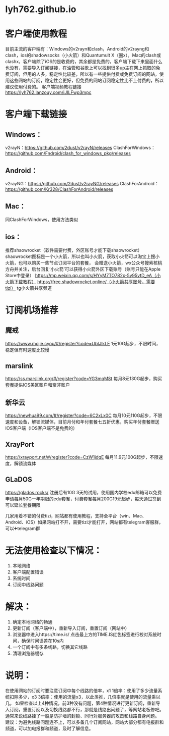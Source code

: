 # lyh762.github.io
# 客户端使用教程
目前主流的客户端有：Windows的v2rayn和clash，Android的v2rayng和clash，ios的shadowsocks（小火箭）和Quantumult X（圈x），Mac的clash或clashx，客户端除了iOS的是收费的，其余都是免费的，客户端下载下来里面什么也没有，需要导入订阅链接，在油管和谷歌上可以找到很多up主在网上抓取的免费订阅，但用的人多，稳定性比较差，所以有一些提供付费或免费订阅的网站，使用这些网站的订阅，稳定性会更好，但免费的网站订阅稳定性比不上付费的，所以建议使用付费的。
客户端视频教程链接 https://lyh762.lanzouy.com/iJILFwp3mpc  

# 客户端下载链接
## Windows：
v2rayN：https://github.com/2dust/v2rayN/releases
ClashForWindows：https://github.com/Fndroid/clash_for_windows_pkg/releases
## Android：
v2rayNG：https://github.com/2dust/v2rayNG/releases
ClashForAndroid：https://github.com/Kr328/ClashForAndroid/releases
## Mac：
同ClashForWindows，使用方法类似
## ios：
推荐shaowrocket（软件需要付费，外区账号才能下载shaowrocket）
shaowrocket图标是一个小火箭，所以也叫小火箭，获取小火箭可以淘宝上搜小火箭，也可以购买一些节点订阅平台的套餐，
会赠送小火箭，wx公众号搜索核桃方舟并关注，后台回复‘小火箭’可以获得小火箭外区下载账号（账号只能在Apple Store中登录）
https://mp.weixin.qq.com/s/HYyM7TO782x-5y95ytD_eA（小火箭下载教程）
https://free.shadowrocket.online/（小火箭共享账号，需要tizi）
tg小火箭共享频道
# 订阅机场推荐
## 魔戒 
https://www.mojie.cyou/#/register?code=UblJlkLE
1元10G起步，不限时间，稳定但有时速度比较慢
## marslink 
https://ss.marslink.org/#/register?code=YG3mqM8t
每月8元130G起步，购买套餐提供IOS美区账户和奈非账户
## 新华云
https://newhua99.com/#/register?code=6C2xLx0C
每月10元110G起步，不限速度和设备，解锁流媒体，目前月付和年付套餐七五折优惠，购买年付套餐赠送IOS客户端（IOS客户端不是免费的）
## XrayPort
https://xrayport.net/#/register?code=CzW1jdqE
每月11.9元100G起步，不限速度，解锁流媒体
## GLaDOS
https://glados.rocks/
注册后有10G 3天的试用，使用国内学校edu邮箱可以免费申请每月50G一年期限的edu套餐，付费套餐每月200G19元起步，每天通过签到可以延长套餐期限

几家用着不错的付费tizi，网站都有使用教程，支持全平台（win、Mac、Android、iOS）如果网站打不开，需要tizi才能打开，网站都有telegram客服群，可以➕telegram群

# 无法使用检查以下情况：
1. 本地网络
2. 客户端配置错误
3. 系统时间
4. 订阅中线路问题

# 解决：
1. 确定本地网络的畅通
2. 更新订阅（客户端中），重新导入订阅，重置订阅（网站中）
3. 浏览器中进入https://time.is/ 点击最上方的TIME.IS红色标签进行校对系统时间，确保时间误差在10s内
4. 一个订阅中有多条线路，切换其它线路
5. 清理浏览器缓存

# 说明：
在使用网站的订阅时要注意订阅中每个线路的倍率，x1 1倍率：使用了多少流量系统扣除多少，x3 3倍率：使用的流量x3，以此类推，几倍率就是使用的流量乘以几。
如果检查以上4种情况，前3种没有问题，第4种情况进行更新订阅，重新导入订阅，重置订阅以及切换线路都不行，那就是线路出问题了，等网站老板修吧。
通常来说线路挂了一般是防护墙的封锁、同行对服务器的攻击和线路自身问题。
建议：为避免线路问题连不上，可以多备几个订阅网站，网站大部分都有电报群和频道，可以加电报群和频道，及时了解信息。
